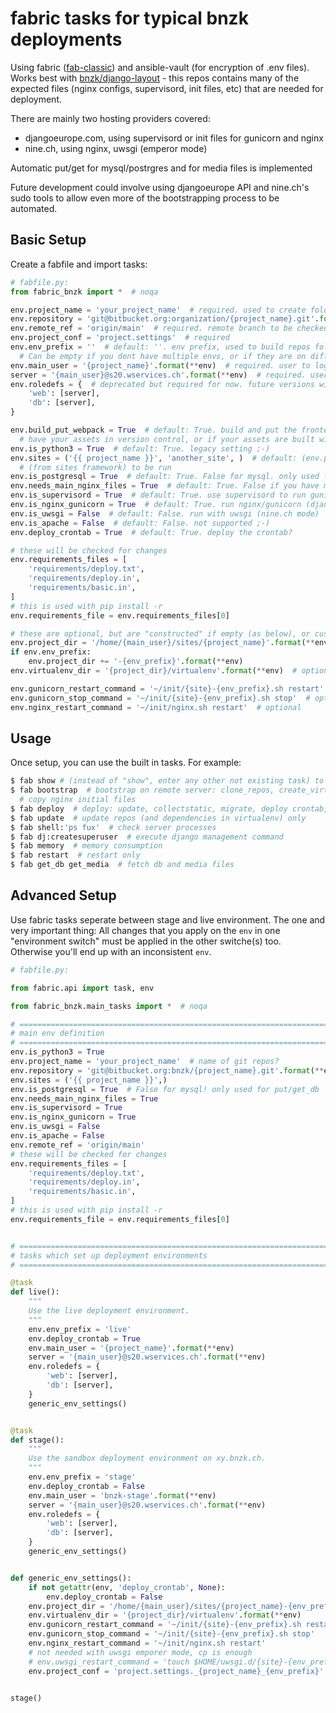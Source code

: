 # fabric tasks for typical bnzk deployments

Using fabric ([fab-classic](https://github.com/ploxiln/fab-classic)) and ansible-vault (for encryption of .env files).
Works best with [bnzk/django-layout](https://github.com/bnzk/django-layout) - this repos contains many of the
expected files (nginx configs, supervisord, init files, etc) that are needed for deployment.

There are mainly two hosting providers covered:

- djangoeurope.com, using supervisord or init files for gunicorn and nginx
- nine.ch, using nginx, uwsgi (emperor mode)

Automatic put/get for mysql/postrgres and for media files is implemented

Future development could involve using djangoeurope API and nine.ch's sudo tools to allow even
more of the bootstrapping process to be automated.


## Basic Setup

Create a fabfile and import tasks:

```python
# fabfile.py:
from fabric_bnzk import *  # noqa

env.project_name = 'your_project_name'  # required. used to create folder name on server
env.repository = 'git@bitbucket.org:organization/{project_name}.git'.format(**env)  # required. repos? 
env.remote_ref = 'origin/main'  # required. remote branch to be checked out and deployed
env.project_conf = 'project.settings'  # required
env.env_prefix = ''  # default: ''. env prefix, used to build repos folder name: projectname-env_prefix.
  # Can be empty if you dont have multiple envs, or if they are on different servers/user accounts
env.main_user = '{project_name}'.format(**env)  # required. user to login to the server
server = '{main_user}@s20.wservices.ch'.format(**env)  # required. user@server.com ssh connection string
env.roledefs = {  # deprecated but required for now. future versions will only support one server!
    'web': [server],
    'db': [server],
}

env.build_put_webpack = True  # default: True. build and put the frontend assets during deploy? not needed if you
  # have your assets in version control, or if your assets are built within django/libsass/etc.
env.is_python3 = True  # default: True. legacy setting ;-)
env.sites = ('{{ project_name }}', 'another_site', )  # default: (env.project_name, ). django sites
  # (from sites framework) to be run
env.is_postgresql = True  # default: True. False for mysql. only used for put/get_db/create_db
env.needs_main_nginx_files = True  # default: True. False if you have more than one project under one user on the server (not recomended)
env.is_supervisord = True  # default: True. use supervisord to run gunicorn/nginx (djangoeurope mode)
env.is_nginx_gunicorn = True  # default: True. run nginx/gunicorn (djangoeurope mode)
env.is_uwsgi = False  # default: False. run with uwsgi (nine.ch mode)
env.is_apache = False  # default: False. not supported ;-)
env.deploy_crontab = True  # default: True. deploy the crontab?

# these will be checked for changes
env.requirements_files = [
    'requirements/deploy.txt',
    'requirements/deploy.in',
    'requirements/basic.in',
]
# this is used with pip install -r
env.requirements_file = env.requirements_files[0]

# these are optional, but are "constructed" if empty (as below), or customized, if needed
env.project_dir = '/home/{main_user}/sites/{project_name}'.format(**env)  # optional
if env.env_prefix:
    env.project_dir += '-{env_prefix}'.format(**env)
env.virtualenv_dir = '{project_dir}/virtualenv'.format(**env)  # optional

env.gunicorn_restart_command = '~/init/{site}-{env_prefix}.sh restart'  # optional 
env.gunicorn_stop_command = '~/init/{site}-{env_prefix}.sh stop'  # optional
env.nginx_restart_command = '~/init/nginx.sh restart'  # optional


```


## Usage

Once setup, you can use the built in tasks. For example:

```bash
$ fab show # (instead of "show", enter any other not existing task) to get a list of available commands
$ fab bootstrap  # bootstrap on remote server: clone_repos, create_virtualenv and install libs, create_db, 
  # copy nginx initial files 
$ fab deploy  # deploy: update, collectstatic, migrate, deploy crontab, restart
$ fab update  # update repos (and dependencies in virtualenv) only
$ fab shell:'ps fux'  # check server processes
$ fab dj:createsuperuser  # execute django management command
$ fab memory  # memory consumption
$ fab restart  # restart only
$ fab get_db get_media  # fetch db and media files
```

## Advanced Setup

Use fabric tasks seperate between stage and live environment. The one and very important thing: All changes that you
apply on the `env` in one "environment switch" must be applied in the other switche(s) too. Otherwise you'll end up with
an inconsistent `env`. 

```python
# fabfile.py:

from fabric.api import task, env

from fabric_bnzk.main_tasks import *  # noqa

# ==============================================================================
# main env definition
# ==============================================================================
env.is_python3 = True
env.project_name = 'your_project_name'  # name of git repos?
env.repository = 'git@bitbucket.org:bnzk/{project_name}.git'.format(**env)
env.sites = ('{{ project_name }}',)
env.is_postgresql = True  # False for mysql! only used for put/get_db
env.needs_main_nginx_files = True
env.is_supervisord = True
env.is_nginx_gunicorn = True
env.is_uwsgi = False
env.is_apache = False
env.remote_ref = 'origin/main'
# these will be checked for changes
env.requirements_files = [
    'requirements/deploy.txt',
    'requirements/deploy.in',
    'requirements/basic.in',
]
# this is used with pip install -r
env.requirements_file = env.requirements_files[0]


# ==============================================================================
# tasks which set up deployment environments
# ==============================================================================

@task
def live():
    """
    Use the live deployment environment.
    """
    env.env_prefix = 'live'
    env.deploy_crontab = True
    env.main_user = '{project_name}'.format(**env)
    server = '{main_user}@s20.wservices.ch'.format(**env)
    env.roledefs = {
        'web': [server],
        'db': [server],
    }
    generic_env_settings()


@task
def stage():
    """
    Use the sandbox deployment environment on xy.bnzk.ch.
    """
    env.env_prefix = 'stage'
    env.deploy_crontab = False
    env.main_user = 'bnzk-stage'.format(**env)
    server = '{main_user}@s20.wservices.ch'.format(**env)
    env.roledefs = {
        'web': [server],
        'db': [server],
    }
    generic_env_settings()


def generic_env_settings():
    if not getattr(env, 'deploy_crontab', None):
        env.deploy_crontab = False
    env.project_dir = '/home/{main_user}/sites/{project_name}-{env_prefix}'.format(**env)
    env.virtualenv_dir = '{project_dir}/virtualenv'.format(**env)
    env.gunicorn_restart_command = '~/init/{site}-{env_prefix}.sh restart'
    env.gunicorn_stop_command = '~/init/{site}-{env_prefix}.sh stop'
    env.nginx_restart_command = '~/init/nginx.sh restart'
    # not needed with uwsgi emporer mode, cp is enough
    # env.uwsgi_restart_command = 'touch $HOME/uwsgi.d/{site}-{env_prefix}.ini'
    env.project_conf = 'project.settings._{project_name}_{env_prefix}'.format(**env)


stage()


```

